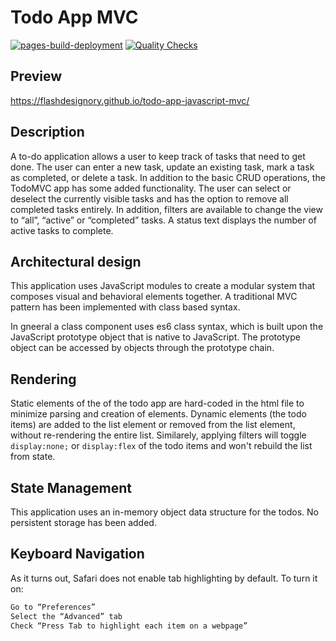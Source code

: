# Todo App MVC

[![pages-build-deployment](https://github.com/flashdesignory/todo-app-javascript-mvc/actions/workflows/pages/pages-build-deployment/badge.svg)](https://github.com/flashdesignory/todo-app-javascript-mvc/actions/workflows/pages/pages-build-deployment)
[![Quality Checks](https://github.com/flashdesignory/todo-app-javascript-mvc/actions/workflows/quality.yml/badge.svg)](https://github.com/flashdesignory/todo-app-javascript-mvc/actions/workflows/quality.yml)

## Preview

https://flashdesignory.github.io/todo-app-javascript-mvc/

## Description

A to-do application allows a user to keep track of tasks that need to get done. The user can enter a new task, update an existing task, mark a task as completed, or delete a task. In addition to the basic CRUD operations, the TodoMVC app has some added functionality. The user can select or deselect the currently visible tasks and has the option to remove all completed tasks entirely. In addition, filters are available to change the view to “all”, “active” or “completed” tasks. A status text displays the number of active tasks to complete.

## Architectural design

This application uses JavaScript modules to create a modular system that composes visual and behavioral elements together.
A traditional MVC pattern has been implemented with class based syntax.

In gneeral a class component uses es6 class syntax, which is built upon the JavaScript prototype object that is native to JavaScript.
The prototype object can be accessed by objects through the prototype chain.

## Rendering

Static elements of the of the todo app are hard-coded in the html file to minimize parsing and creation of elements.
Dynamic elements (the todo items) are added to the list element or removed from the list element, without re-rendering the entire list.
Similarely, applying filters will toggle `display:none;` or `display:flex` of the todo items and won't rebuild the list from state.

## State Management

This application uses an in-memory object data structure for the todos.
No persistent storage has been added.

## Keyboard Navigation

As it turns out, Safari does not enable tab highlighting by default. To turn it on:

```bash
Go to “Preferences”
Select the “Advanced” tab
Check “Press Tab to highlight each item on a webpage”
```
